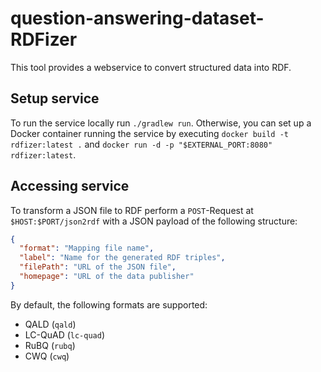 # question-answering-dataset-RDFizer
This tool provides a webservice to convert structured data into RDF.

## Setup service
To run the service locally run `./gradlew run`. Otherwise, you can set up a Docker container
running the service by executing `docker build -t rdfizer:latest .` and 
`docker run -d -p "$EXTERNAL_PORT:8080" rdfizer:latest`.

## Accessing service
To transform a JSON file to RDF perform a `POST`-Request at `$HOST:$PORT/json2rdf` with a JSON
payload of the following structure:

```json
{
  "format": "Mapping file name",
  "label": "Name for the generated RDF triples",
  "filePath": "URL of the JSON file",
  "homepage": "URL of the data publisher"
}
```

By default, the following formats are supported:
* QALD (`qald`)
* LC-QuAD (`lc-quad`)
* RuBQ (`rubq`)
* CWQ (`cwq`)